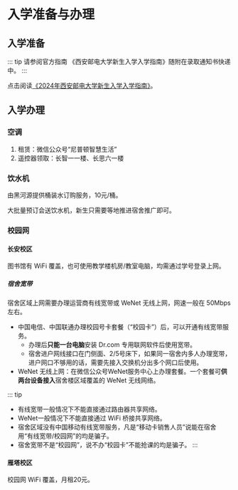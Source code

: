 # 入学准备与办理

## 入学准备

::: tip 请参阅官方指南
《西安邮电大学新生入学入学指南》随附在录取通知书快递中。
:::

点击阅读[《2024年西安邮电大学新生入学入学指南》](https://zhaosheng.xupt.edu.cn/info/1036/3286.htm)。

## 入学办理

### 空调

1. 租赁：微信公众号“尼普顿智慧生活”
2. 遥控器领取：长智一一楼、长思六一楼

### 饮水机

由黑河源提供桶装水订购服务，10元/桶。

大批量预订会送饮水机，新生只需要等<Annotation text="推广人员">地推</Annotation>进宿舍推广即可。

### 校园网

#### 长安校区

图书馆有 WiFi 覆盖，也可使用教学楼机房/教室电脑，均需通过学号登录上网。

##### 宿舍宽带

宿舍区域上网需要办理运营商有线宽带或 WeNet 无线上网，网速一般在 50Mbps 左右。

- 中国电信、中国联通办理校园号卡套餐（“校园卡”）后，可以开通有线宽带服务。
  - 办理后**只能一台电脑**安装 Dr.com 专用联网软件后使用宽带。
  - 宿舍进户网线接口在门侧面、<Annotation text="这里的网口小概率不可用">2/5号床下</Annotation>，如果同一宿舍内多人办理宽带，进户网口不够用的话，需要先接入<Annotation text="需插电使用的网口分线器">交换机</Annotation>分出多个网口后使用。
- WeNet 无线上网：在微信公众号<Annotation copy>WeNet服务中心</Annotation>上办理套餐。一个套餐可**供两台设备接入**宿舍楼区域覆盖的 WeNet 无线网络。

::: tip
- 有线宽带<Annotation text="一般情况下">一般情况下</Annotation>不能直接通过路由器共享网络。
- WeNet<Annotation text="一般情况下">一般情况下</Annotation>不能直接通过 WiFi 桥接共享网络。
- 宿舍区域没有中国移动有线宽带服务，凡是“移动卡销售人员”说能在宿舍用“有线宽带/校园网”的均是骗子。
- 宿舍宽带不是“校园网”，说不办“校园卡”不能抢课的均是骗子。
:::

#### 雁塔校区

校园网 WiFi 覆盖，月租20元。
